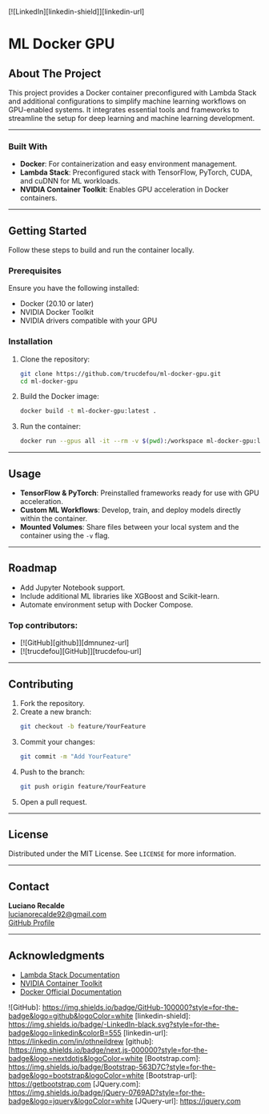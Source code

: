 [![LinkedIn][linkedin-shield]][linkedin-url]
# ML Docker GPU  

## **About The Project**  
This project provides a Docker container preconfigured with Lambda Stack and additional configurations to simplify machine learning workflows on GPU-enabled systems. It integrates essential tools and frameworks to streamline the setup for deep learning and machine learning development.

---

### **Built With**  
- **Docker**: For containerization and easy environment management.  
- **Lambda Stack**: Preconfigured stack with TensorFlow, PyTorch, CUDA, and cuDNN for ML workloads.  
- **NVIDIA Container Toolkit**: Enables GPU acceleration in Docker containers.  

---

## **Getting Started**  
Follow these steps to build and run the container locally.  

### **Prerequisites**  
Ensure you have the following installed:  
- Docker (20.10 or later)  
- NVIDIA Docker Toolkit  
- NVIDIA drivers compatible with your GPU  

### **Installation**  

1. Clone the repository:  
   ```sh  
   git clone https://github.com/trucdefou/ml-docker-gpu.git  
   cd ml-docker-gpu  
   ```  

2. Build the Docker image:  
   ```sh  
   docker build -t ml-docker-gpu:latest .  
   ```  

3. Run the container:  
   ```sh  
   docker run --gpus all -it --rm -v $(pwd):/workspace ml-docker-gpu:latest  
   ```  

---

## **Usage**  
- **TensorFlow & PyTorch**: Preinstalled frameworks ready for use with GPU acceleration.  
- **Custom ML Workflows**: Develop, train, and deploy models directly within the container.  
- **Mounted Volumes**: Share files between your local system and the container using the `-v` flag.  

---

## **Roadmap**  
- Add Jupyter Notebook support.  
- Include additional ML libraries like XGBoost and Scikit-learn.  
- Automate environment setup with Docker Compose.  

### Top contributors:
* [![GitHub][github]][dmnunez-url]
* [![trucdefou][GitHub]][trucdefou-url]
---

## **Contributing**  

1. Fork the repository.  
2. Create a new branch:  
   ```sh  
   git checkout -b feature/YourFeature  
   ```  
3. Commit your changes:  
   ```sh  
   git commit -m "Add YourFeature"  
   ```  
4. Push to the branch:  
   ```sh  
   git push origin feature/YourFeature  
   ```  
5. Open a pull request.  

---

## **License**  
Distributed under the MIT License. See `LICENSE` for more information.  

---

## **Contact**  
**Luciano Recalde**  
[lucianorecalde92@gmail.com](mailto:lucianorecalde92@gmail.com)  
[GitHub Profile](https://github.com/trucdefou)  

---

## **Acknowledgments**  
- [Lambda Stack Documentation](https://lambdalabs.com/lambda-stack-deep-learning-software)  
- [NVIDIA Container Toolkit](https://github.com/NVIDIA/nvidia-docker)  
- [Docker Official Documentation](https://docs.docker.com/)


<!-- MARKDOWN LINKS & IMAGES -->
<!-- https://www.markdownguide.org/basic-syntax/#reference-style-links -->
![GitHub]: https://img.shields.io/badge/GitHub-100000?style=for-the-badge&logo=github&logoColor=white
[linkedin-shield]: https://img.shields.io/badge/-LinkedIn-black.svg?style=for-the-badge&logo=linkedin&colorB=555
[linkedin-url]: https://linkedin.com/in/othneildrew
[github]: [https://img.shields.io/badge/next.js-000000?style=for-the-badge&logo=nextdotjs&logoColor=white
[Bootstrap.com]: https://img.shields.io/badge/Bootstrap-563D7C?style=for-the-badge&logo=bootstrap&logoColor=white
[Bootstrap-url]: https://getbootstrap.com
[JQuery.com]: https://img.shields.io/badge/jQuery-0769AD?style=for-the-badge&logo=jquery&logoColor=white
[JQuery-url]: https://jquery.com 
